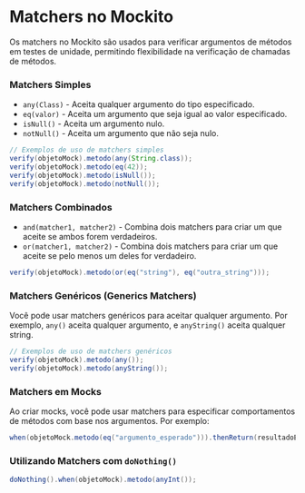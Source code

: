 # **Matchers no Mockito**

Os matchers no Mockito são usados para verificar argumentos de métodos em testes de unidade, permitindo flexibilidade na verificação de chamadas de métodos. 


### **Matchers Simples**

- `any(Class)` - Aceita qualquer argumento do tipo especificado.
- `eq(valor)` - Aceita um argumento que seja igual ao valor especificado.
- `isNull()` - Aceita um argumento nulo.
- `notNull()` - Aceita um argumento que não seja nulo.

```java
// Exemplos de uso de matchers simples
verify(objetoMock).metodo(any(String.class));
verify(objetoMock).metodo(eq(42));
verify(objetoMock).metodo(isNull());
verify(objetoMock).metodo(notNull());
```


### **Matchers Combinados**

- `and(matcher1, matcher2)` - Combina dois matchers para criar um que aceite se ambos forem verdadeiros.
- `or(matcher1, matcher2)` - Combina dois matchers para criar um que aceite se pelo menos um deles for verdadeiro.

```java
verify(objetoMock).metodo(or(eq("string"), eq("outra_string")));
```


### **Matchers Genéricos (Generics Matchers)**

Você pode usar matchers genéricos para aceitar qualquer argumento. Por exemplo, `any()` aceita qualquer argumento, e `anyString()` aceita qualquer string.

```java
// Exemplos de uso de matchers genéricos
verify(objetoMock).metodo(any());
verify(objetoMock).metodo(anyString());
```

### **Matchers em Mocks**

Ao criar mocks, você pode usar matchers para especificar comportamentos de métodos com base nos argumentos. Por exemplo:

```java
when(objetoMock.metodo(eq("argumento_esperado"))).thenReturn(resultadoEsperado);
```

### **Utilizando Matchers com `doNothing()`**

```java
doNothing().when(objetoMock).metodo(anyInt());
```